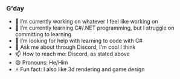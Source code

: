 ### G'day
- 🔭 I’m currently working on whatever I feel like working on
- 🌱 I’m currently learning C#/.NET programming, but I struggle on committing to learning
- 🤔 I’m looking for help with learning to code with C#
- 💬 Ask me about through Discord, I'm cool I think
- 📫 How to reach me: Discord, as stated above
- 😄 Pronouns: He/Him
- ⚡ Fun fact: I also like 3d rendering and game design

<!--
**WilliamAU96/WilliamAU96** is a ✨ _special_ ✨ repository because its `README.md` (this file) appears on your GitHub profile.

Here are some ideas to get you started:


